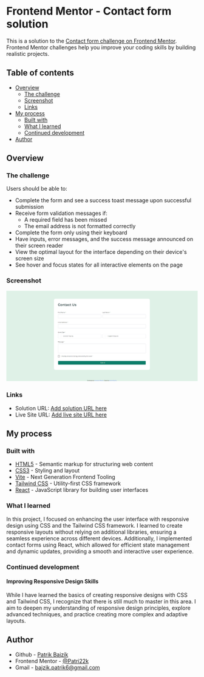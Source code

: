 # Frontend Mentor - Contact form solution

This is a solution to the [Contact form challenge on Frontend Mentor](https://www.frontendmentor.io/challenges/contact-form--G-hYlqKJj). Frontend Mentor challenges help you improve your coding skills by building realistic projects. 

## Table of contents

- [Overview](#overview)
  - [The challenge](#the-challenge)
  - [Screenshot](#screenshot)
  - [Links](#links)
- [My process](#my-process)
  - [Built with](#built-with)
  - [What I learned](#what-i-learned)
  - [Continued development](#continued-development)
- [Author](#author)

## Overview

### The challenge

Users should be able to:

- Complete the form and see a success toast message upon successful submission
- Receive form validation messages if:
  - A required field has been missed
  - The email address is not formatted correctly
- Complete the form only using their keyboard
- Have inputs, error messages, and the success message announced on their screen reader
- View the optimal layout for the interface depending on their device's screen size
- See hover and focus states for all interactive elements on the page

### Screenshot

[![Preview](screenshot.png)](./screenshot.png)

### Links

- Solution URL: [Add solution URL here](https://github.com/Patri22k/contact-form)
- Live Site URL: [Add live site URL here](https://your-live-site-url.com)

## My process

### Built with

- [HTML5](https://developer.mozilla.org/en-US/docs/Glossary/HTML5) - Semantic markup for structuring web content
- [CSS3](https://www.w3.org/Style/CSS/Overview.en.html) - Styling and layout
- [Vite](https://vitejs.dev/guide/) - Next Generation Frontend Tooling
- [Tailwind CSS](https://tailwindcss.com/) - Utility-first CSS framework
- [React](https://react.dev/) - JavaScript library for building user interfaces

### What I learned

In this project, I focused on enhancing the user interface with responsive design using CSS and the Tailwind CSS framework. I learned to create responsive layouts without relying on additional libraries, ensuring a seamless experience across different devices. Additionally, I implemented contact forms using React, which allowed for efficient state management and dynamic updates, providing a smooth and interactive user experience.

### Continued development

#### Improving Responsive Design Skills
While I have learned the basics of creating responsive designs with CSS and Tailwind CSS, I recognize that there is still much to master in this area. I aim to deepen my understanding of responsive design principles, explore advanced techniques, and practice creating more complex and adaptive layouts.

## Author

- Github - [Patrik Bajzík](https://github.com/Patri22k)
- Frontend Mentor - [@Patri22k](https://www.frontendmentor.io/profile/Patri22k)
- Gmail - bajzik.patrik6@gmail.com